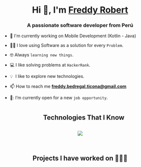 <!--Header-->
<h1 align="center">Hi 👋, I'm <a href="https://freddy.com](https://github.com/FreddyRobert17" target="blank">Freddy Robert</a></h1>
<h3 align="center">A passionate software developer from Perú</h3>

<!--Intro start-->
- 📱 I'm currently working on Mobile Development (Kotlin - Java)

- :technologist: I love using Software as a solution for every `Problem`.

- :nerd_face: Always `learning new things`.

- :computer: I like solving problems at `HackerRank`.

- 💡 &nbsp;I like to explore new technologies.

- 📫 How to reach me **freddy.bedregal.ticona@gmail.com**

- 🙌: I’m currently open for a new `job opportunity`.
<!--Intro end-->

<!--technologies section-->
<div id="user-content-toc">
  <ul align="center">
    <summary><h2 style="display: inline-block">Technologies That I Know</h2></summary>
  </ul>
</div>

<!--tech stack icons-->
<p align="center">
  <a href="https://skillicons.dev">
    <img src="https://skillicons.dev/icons?i=git,github,html,css,js,bootstrap,express,figma,firebase,idea,java,kotlin,md,materialui,mysql,nodejs,postman,react,ts,vscode&perline=14" />
  </a>
</p>

<br/>

<h2 align="center">Projects I have worked on 👨🏻‍💻</h2>
